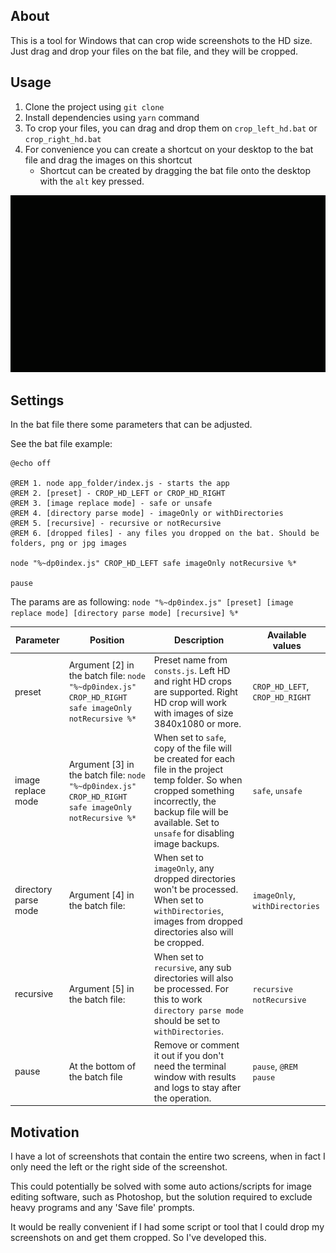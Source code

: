 ## About

This is a tool for Windows that can crop wide screenshots to the HD size. Just drag and drop your files on the bat file, and they will be cropped.

## Usage

1. Clone the project using `git clone`
2. Install dependencies using `yarn` command
3. To crop your files, you can drag and drop them on `crop_left_hd.bat` or `crop_right_hd.bat`
4. For convenience you can create a shortcut on your desktop to the bat file and drag the images on this shortcut
    - Shortcut can be created by dragging the bat file onto the desktop with the `alt` key pressed.

![](cropping.gif)

## Settings

In the bat file there some parameters that can be adjusted.

See the bat file example:

```
@echo off

@REM 1. node app_folder/index.js - starts the app
@REM 2. [preset] - CROP_HD_LEFT or CROP_HD_RIGHT
@REM 3. [image replace mode] - safe or unsafe
@REM 4. [directory parse mode] - imageOnly or withDirectories
@REM 5. [recursive] - recursive or notRecursive
@REM 6. [dropped files] - any files you dropped on the bat. Should be folders, png or jpg images

node "%~dp0index.js" CROP_HD_LEFT safe imageOnly notRecursive %*

pause
```

The params are as following: `node "%~dp0index.js" [preset] [image replace mode] [directory parse mode] [recursive] %*`

| Parameter            | Position                                                                                            | Description                                                                                                                                                                                                           | Available values                |
| -------------------- | --------------------------------------------------------------------------------------------------- | --------------------------------------------------------------------------------------------------------------------------------------------------------------------------------------------------------------------- | ------------------------------- |
| preset               | Argument [2] in the batch file: `node "%~dp0index.js" CROP_HD_RIGHT safe imageOnly notRecursive %*` | Preset name from `consts.js`. Left HD and right HD crops are supported. Right HD crop will work with images of size 3840x1080 or more.                                                                                | `CROP_HD_LEFT`, `CROP_HD_RIGHT` |
| image replace mode   | Argument [3] in the batch file: `node "%~dp0index.js" CROP_HD_RIGHT safe imageOnly notRecursive %*` | When set to `safe`, copy of the file will be created for each file in the project temp folder. So when cropped something incorrectly, the backup file will be available. Set to `unsafe` for disabling image backups. | `safe`, `unsafe`                |
| directory parse mode | Argument [4] in the batch file:                                                                     | When set to `imageOnly`, any dropped directories won't be processed. When set to `withDirectories`, images from dropped directories also will be cropped.                                                             | `imageOnly`, `withDirectories`  |
| recursive            | Argument [5] in the batch file:                                                                     | When set to `recursive`, any sub directories will also be processed. For this to work `directory parse mode` should be set to `withDirectories`.                                                                      | `recursive` `notRecursive`      |
| pause                | At the bottom of the batch file                                                                     | Remove or comment it out if you don't need the terminal window with results and logs to stay after the operation.                                                                                                     | `pause`, `@REM pause`           |

## Motivation

I have a lot of screenshots that contain the entire two screens, when in fact I only need the left or the right side of the screenshot.

This could potentially be solved with some auto actions/scripts for image editing software, such as Photoshop, but the solution required to exclude heavy programs and any 'Save file' prompts.

It would be really convenient if I had some script or tool that I could drop my screenshots on and get them cropped. So I've developed this.
